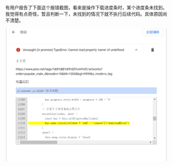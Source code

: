 有用户报告了下面这个报错截图，看来是操作下载进度条时，某个进度条未找到。我觉得有点奇怪，暂且判断一下，未找到的情况下就不执行后续代码。具体原因尚不清楚。

![](20210217144131.png)